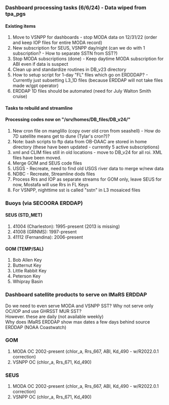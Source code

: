 ### Dashboard processing tasks (6/6/24) - Data wiped from tpa_pgs

#### Existing items
1. Move to VSNPP for dashboards - stop MODA data on 12/31/22 (order and keep IOP files for entire MODA record)
2. New subscription for SEUS, VSNPP day/night (can we do with 1 subscription? - How to separate SSTN from SST?)
3. Stop MODA subscriptions (done) - Keep daytime MODA subscription for ABI even if data is suspect
4. Clean up and standardize routines in DB_v23 directory
5. How to setup script for 1-day "FL" files which go on ERDDDAP? - Currently just subsetting L3_1D files (because ERDDAP will not take files made w/gpt operator)
6. ERDDAP 1D files should be automated (need for July Walton Smith cruise)
 

#### Tasks to rebuild and streamline
#### Processing codes now on "/srv/homes/DB_files/DB_v24/"
1. New cron file on manglillo (copy over old cron from seashell) - How do 7D satellite means get to dune (Tylar's cron?)?
2. Note: bash scripts to ftp data from OB-DAAC are stored in home directory (these have been updated - currently 5 active subscriptions)
3. xml and CLIM files still in old locations - move to DB_v24 for all roi. XML files have been moved.
4. Merge GOM and SEUS code files
5. USGS - Recreate, need to find old USGS river data to merge w/new data
6. NDBC - Recreate, Streamline dods files
7. Process Rrs and IOP as separate streams for GOM only, leave SEUS for now, Mostafa will use Rrs in FL Keys
8. For VSNPP, nighttime sst is called "sstn" in L3 mosaiced files



### Buoys (via SECOORA ERDDAP)
#### SEUS (STD_MET)
1. 41004 (Charleston): 1995-present (2013 is missing)
2. 41008 (GRNMS): 1997-present
3. 41112 (Fernandina): 2006-present
#### GOM (TEMP/SAL)
1. Bob Allen Key
2. Butternut Key
3. Little Rabbit Key
4. Peterson Key
5. Whipray Basin

### Dashboard satellite products to serve on IMaRS ERDDAP  
Do we need to even serve MODA and VSNPP SST? Why not serve only OC/IOP and use GHRSST MUR SST?  
However. these are daily (not available weekly)  
Why does IMaRS ERDDAP show max dates a few days behind source ERDDAP (NOAA Coastwatch)  

### GOM
1. MODA OC 2002-present (chlor_a, Rrs_667, ABI, Kd_490 - w/R2022.0.1 correction) 
2. VSNPP OC (chlor_a, Rrs_671, Kd_490)
### SEUS
1. MODA OC 2002-present (chlor_a, Rrs_667, ABI, Kd_490 - w/R2022.0.1 correction)
2. VSNPP OC (chlor_a, Rrs_671, Kd_490)


